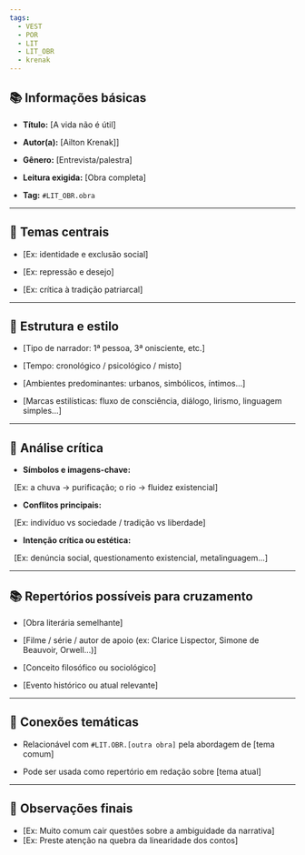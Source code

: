 ```yaml
---
tags:
  - VEST
  - POR
  - LIT
  - LIT_OBR
  - krenak
---
```

## 📚 Informações básicas

- **Título:** [A vida não é útil]

- **Autor(a):** [Ailton Krenak]]

- **Gênero:** [Entrevista/palestra]

- **Leitura exigida:** [Obra completa]

- **Tag:** `#LIT_OBR.obra`

---
## 🧠 Temas centrais

- [Ex: identidade e exclusão social]  

- [Ex: repressão e desejo]  

- [Ex: crítica à tradição patriarcal]

---
## 📝 Estrutura e estilo

- [Tipo de narrador: 1ª pessoa, 3ª onisciente, etc.]  

- [Tempo: cronológico / psicológico / misto]  

- [Ambientes predominantes: urbanos, simbólicos, íntimos...]  

- [Marcas estilísticas: fluxo de consciência, diálogo, lirismo, linguagem simples...]
---
## 🎯 Análise crítica

- **Símbolos e imagens-chave:**  

  [Ex: a chuva → purificação; o rio → fluidez existencial]  

- **Conflitos principais:**  

  [Ex: indivíduo vs sociedade / tradição vs liberdade]  

- **Intenção crítica ou estética:**  

  [Ex: denúncia social, questionamento existencial, metalinguagem...]

---
## 📚 Repertórios possíveis para cruzamento

- [Obra literária semelhante]  

- [Filme / série / autor de apoio (ex: Clarice Lispector, Simone de Beauvoir, Orwell...)]  

- [Conceito filosófico ou sociológico]  

- [Evento histórico ou atual relevante]  

---  
## 🧩 Conexões temáticas

- Relacionável com `#LIT.OBR.[outra obra]` pela abordagem de [tema comum]

- Pode ser usada como repertório em redação sobre [tema atual]

---  
## 📌 Observações finais

- [Ex: Muito comum cair questões sobre a ambiguidade da narrativa]
- [Ex: Preste atenção na quebra da linearidade dos contos]